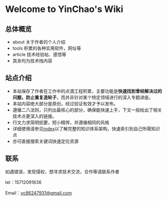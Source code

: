 # Welcome to YinChao's Wiki

## 总体概览

- about 关于作者的个人介绍
- tools 积累的各种实用软件，网址等
- article 技术经验帖、感悟等
- 其余均为技术栈内容

## 站点介绍

- 本站保存了作者在工作中的点滴工程积累，主要功能是**快速找到曾经解决过的问题，防止重复造轮子**，而并非针对某个特定领域进行的深入专题讲座。
- 本站内容绝大部分是原创，经过验证有效才予以发布。
- 遵循二八法则，只列出最核心的部分，确保能快速上手，下文一般给出了相关技术点更深入的链接。
- 行文力求简明扼要，短小精悍，并遵循相同的风格
- 详细使用请参见[index](./index.md)以了解完整的知识体系架构，快速索引到自己所需知识点
- 亦可直接搜索关键词快速定位资源

## 联系

如遇错误，发现侵权，想寻求技术交流，合作等请联系作者

tel：15712091836

Email：yc86247931@gmail.com